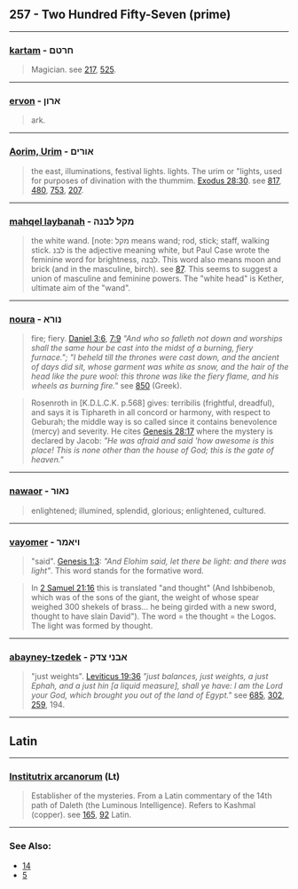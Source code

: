 ## 257 - Two Hundred Fifty-Seven (prime)

---

### [kartam](/keys/ChRTM) - חרטם
> Magician. see [217](217), [525](525).

---

### [ervon](/keys/ARVN) - ארון
> ark.

---

### [Aorim, Urim](/keys/AVRIM) - אורים
> the east, illuminations, festival lights. lights. The urim or "lights, used for purposes of divination with the thummim. [Exodus 28:30](http://biblehub.com/exodus/28-30.htm). see [817](817), [480](480), [753](753), [207](207).

---

### [mahqel laybanah](/keys/MQL.LBNH) - מקל לבנה
> the white wand. [note: מקל means wand; rod, stick; staff, walking stick. לבנ is the adjective meaning white, but Paul Case wrote the feminine word for brightness, לבנה. This word also means moon and brick (and in the masculine, birch). see [87](87). This seems to suggest a union of masculine and feminine powers. The "white head" is Kether, ultimate aim of the "wand".

---

### [noura](/keys/NVRA) - נורא
> fire; fiery. [Daniel 3:6](http://biblehub.com/daniel/3-6.htm), [7:9](http://biblehub.com/daniel/7-9.htm) *"And who so falleth not down and worships shall the same hour be cast into the midst of a burning, fiery furnace."; "I beheld till the thrones were cast down, and the ancient of days did sit, whose garment was white as snow, and the hair of the head like the pure wool: this throne was like the fiery flame, and his wheels as burning fire."* see [850](850) (Greek).

> Rosenroth in [K.D.L.C.K. p.568] gives: terribilis (frightful, dreadful), and says it is Tiphareth in all concord or harmony, with respect to Geburah; the middle way is so called since it contains benevolence (mercy) and severity. He cites [Genesis 28:17](http://biblehub.com/genesis/28-17.htm) where the mystery is declared by Jacob: *"He was afraid and said 'how awesome is this place! This is none other than the house of God; this is the gate of heaven."*

---

### [nawaor](/keys/NAVR) - נאור
> enlightened; illumined, splendid, glorious; enlightened, cultured.

---

### [vayomer](/keys/VIAMR) - ויאמר
> "said". [Genesis 1:3](http://biblehub.com/genesis/1-3.htm): *"And Elohim said, let there be light: and there was light"*. This word stands for the formative word.

> In [2 Samuel 21:16](http://biblehub.com/2_samuel/21-16.htm) this is translated "and thought" (And Ishbibenob, which was of the sons of the giant, the weight of whose spear weighed 300 shekels of brass... he being girded with a new sword, thought to have slain David"). The word = the thought = the Logos. The light was formed by thought.

---

### [abayney-tzedek](/keys/ABNI-TzDQ) - אבני צדק
> "just weights". [Leviticus 19:36](http://biblehub.com/leviticus/19-36.htm) *"just balances, just weights, a just Ephah, and a just hin [a liquid measure], shall ye have: I am the Lord your God, which brought you out of the land of Egypt."* see [685](685), [302](302), [259](259), 194.

---

## Latin

---

### [Institutrix arcanorum](/latin?word=Institutrix+arcanorum) (Lt)
> Establisher of the mysteries. From a Latin commentary of the 14th path of Daleth (the Luminous Intelligence). Refers to Kashmal (copper). see [165](165), [92](92) Latin.

---

### See Also:

- [14](14)
- [5](5)
